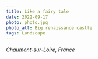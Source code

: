 ```yaml
---
title: Like a fairy tale
date: 2022-09-17
photo: photo.jpg
photo_alt: Big renaissance castle
tags: Landscape
---
```


*Chaumont-sur-Loire, France*
